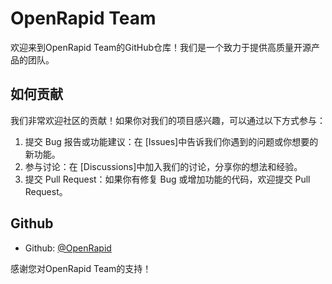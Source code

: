 # OpenRapid Team

欢迎来到OpenRapid Team的GitHub仓库！我们是一个致力于提供高质量开源产品的团队。


## 如何贡献


我们非常欢迎社区的贡献！如果你对我们的项目感兴趣，可以通过以下方式参与：

1. 提交 Bug 报告或功能建议：在 [Issues]中告诉我们你遇到的问题或你想要的新功能。
2. 参与讨论：在 [Discussions]中加入我们的讨论，分享你的想法和经验。
3. 提交 Pull Request：如果你有修复 Bug 或增加功能的代码，欢迎提交 Pull Request。

## Github
- Github: [@OpenRapid](https://github.com/OpenRapid)

感谢您对OpenRapid Team的支持！
